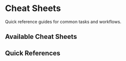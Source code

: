 # Cheat Sheets

Quick reference guides for common tasks and workflows.

## Available Cheat Sheets

## Quick References